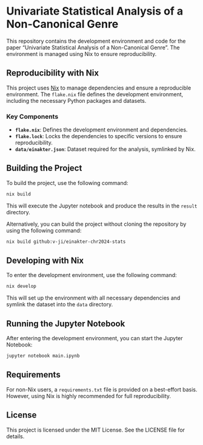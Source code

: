# Univariate Statistical Analysis of a Non-Canonical Genre

This repository contains the development environment and code for the paper “Univariate Statistical Analysis of a Non-Canonical Genre”.
The environment is managed using Nix to ensure reproducibility.

## Reproducibility with Nix

This project uses [Nix](https://nixos.org/) to manage dependencies and ensure a reproducible environment.
The `flake.nix` file defines the development environment, including the necessary Python packages and datasets.

### Key Components

- **`flake.nix`**: Defines the development environment and dependencies.
- **`flake.lock`**: Locks the dependencies to specific versions to ensure reproducibility.
- **`data/einakter.json`**: Dataset required for the analysis, symlinked by Nix.

## Building the Project

To build the project, use the following command:

```sh
nix build
```

This will execute the Jupyter notebook and produce the results in the `result` directory.

Alternatively, you can build the project without cloning the repository by using the following command:

```sh
nix build github:v-ji/einakter-chr2024-stats
```

## Developing with Nix

To enter the development environment, use the following command:

```sh
nix develop
```

This will set up the environment with all necessary dependencies and symlink the dataset into the `data` directory.

## Running the Jupyter Notebook

After entering the development environment, you can start the Jupyter Notebook:

```sh
jupyter notebook main.ipynb
```

## Requirements

For non-Nix users, a `requirements.txt` file is provided on a best-effort basis.
However, using Nix is highly recommended for full reproducibility.

## License

This project is licensed under the MIT License. See the LICENSE file for details.

